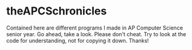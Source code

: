 # theAPCSchronicles
Contained here are different programs I made in AP Computer Science senior year. Go ahead, take a look.
Please don't cheat. Try to look at the code for understanding, not for copying it down.
Thanks!
